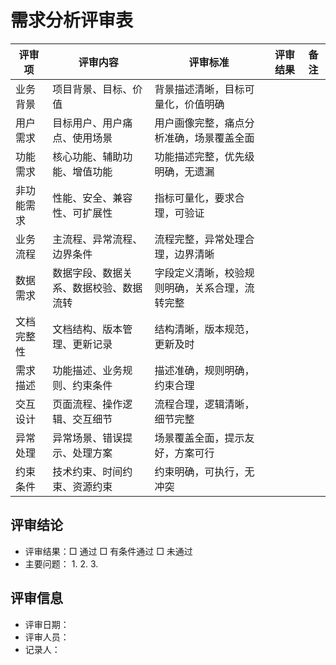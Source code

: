 # 需求分析评审表

| 评审项 | 评审内容 | 评审标准 | 评审结果 | 备注 |
|--------|----------|----------|----------|------|
| 业务背景 | 项目背景、目标、价值 | 背景描述清晰，目标可量化，价值明确 | | |
| 用户需求 | 目标用户、用户痛点、使用场景 | 用户画像完整，痛点分析准确，场景覆盖全面 | | |
| 功能需求 | 核心功能、辅助功能、增值功能 | 功能描述完整，优先级明确，无遗漏 | | |
| 非功能需求 | 性能、安全、兼容性、可扩展性 | 指标可量化，要求合理，可验证 | | |
| 业务流程 | 主流程、异常流程、边界条件 | 流程完整，异常处理合理，边界清晰 | | |
| 数据需求 | 数据字段、数据关系、数据校验、数据流转 | 字段定义清晰，校验规则明确，关系合理，流转完整 | | |
| 文档完整性 | 文档结构、版本管理、更新记录 | 结构清晰，版本规范，更新及时 | | |
| 需求描述 | 功能描述、业务规则、约束条件 | 描述准确，规则明确，约束合理 | | |
| 交互设计 | 页面流程、操作逻辑、交互细节 | 流程合理，逻辑清晰，细节完整 | | |
| 异常处理 | 异常场景、错误提示、处理方案 | 场景覆盖全面，提示友好，方案可行 | | |
| 约束条件 | 技术约束、时间约束、资源约束 | 约束明确，可执行，无冲突 | | |

## 评审结论

- 评审结果：□ 通过 □ 有条件通过 □ 未通过
- 主要问题：
  1. 
  2. 
  3. 

## 评审信息

- 评审日期：
- 评审人员：
- 记录人： 
